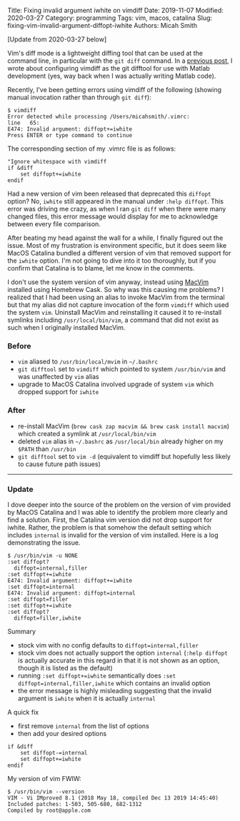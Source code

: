 Title: Fixing invalid argument iwhite on vimdiff
Date: 2019-11-07
Modified: 2020-03-27
Category: programming
Tags: vim, macos, catalina
Slug: fixing-vim-invalid-argument-diffopt-iwhite
Authors: Micah Smith

[Update from 2020-03-27 below]

Vim's diff mode is a lightweight diffing tool that can be used at the command line, in particular with the `git diff` command. In a [previous post]({filename}/blog/vim-diff-with-plus.md), I wrote about configuring vimdiff as the git difftool for use with Matlab development (yes, way back when I was actually writing Matlab code).

Recently, I've been getting errors using vimdiff of the following (showing manual invocation rather than through `git diff`):

```
$ vimdiff
Error detected while processing /Users/micahsmith/.vimrc:
line   65:
E474: Invalid argument: diffopt+=iwhite
Press ENTER or type command to continue
```

The corresponding section of my .vimrc file is as follows:

```vim
"Ignore whitespace with vimdiff
if &diff
    set diffopt+=iwhite
endif
```

Had a new version of vim been released that deprecated this `diffopt` option? No, `iwhite` still appeared in the manual under `:help diffopt`. This error was driving me crazy, as when I ran `git diff` when there were many changed files, this error message would display for me to acknowledge between every file comparison.

After beating my head against the wall for a while, I finally figured out the issue. Most of my frustration is environment specific, but it does seem like MacOS Catalina bundled a different version of vim that removed support for the `iwhite` option. I'm not going to dive into it too thoroughly, but if you confirm that Catalina is to blame, let me know in the comments.

I don't use the system version of vim anyway, instead using [MacVim](https://macvim-dev.github.io/macvim/) installed using Homebrew Cask. So why was this causing me problems? I realized that I had been using an alias to invoke MacVim from the terminal but that my alias did not capture invocation of the form `vimdiff` which used the system `vim`. Uninstall MacVim and reinstalling it caused it to re-install symlinks including `/usr/local/bin/vim`, a command that did not exist as such when I originally installed MacVim.

### Before

- `vim` aliased to `/usr/bin/local/mvim` in `~/.bashrc`
- `git difftool` set to `vimdiff` which pointed to system `/usr/bin/vim` and was unaffected by `vim` alias
- upgrade to MacOS Catalina involved upgrade of system `vim` which dropped support for `iwhite`

### After

- re-install MacVim (`brew cask zap macvim && brew cask install macvim`) which created a symlink at `/usr/local/bin/vim`
- deleted `vim` alias in `~/.bashrc` as `/usr/local/bin` already higher on my `$PATH` than `/usr/bin`
- `git difftool` set to `vim -d` (equivalent to vimdiff but hopefully less likely to cause future path issues)

---

### Update

I dove deeper into the source of the problem on the version of vim provided by MacOS
Catalina and I was able to identify the problem more clearly and find a solution. First, the
Catalina vim version did not drop support for iwhite. Rather, the problem is that somehow 
the default setting which includes `internal` is invalid for the version of vim installed.
Here is a log demonstrating the issue.

```
$ /usr/bin/vim -u NONE
:set diffopt?
  diffopt=internal,filler
:set diffopt+=iwhite
E474: Invalid argument: diffopt+=iwhite
:set diffopt=internal
E474: Invalid argument: diffopt=internal
:set diffopt=filler
:set diffopt+=iwhite
:set diffopt?
  diffopt=filler,iwhite
```

Summary

- stock vim with no config defaults to `diffopt=internal,filler`
- stock vim does not actually support the option `internal` (`:help diffopt` is actually
    accurate in this regard in that it is not shown as an option, though it is listed as the
    default)
- running `:set diffopt+=iwhite` semantically does `:set diffopt=internal,filler,iwhite`
    which contains an invalid option
- the error message is highly misleading suggesting that the invalid argument is `iwhite`
    when it is actually `internal`

A quick fix

- first remove `internal` from the list of options
- then add your desired options

```vim
if &diff
    set diffopt-=internal
    set diffopt+=iwhite
endif
```

My version of vim FWIW:
```
$ /usr/bin/vim --version
VIM - Vi IMproved 8.1 (2018 May 18, compiled Dec 13 2019 14:45:40)
Included patches: 1-503, 505-680, 682-1312
Compiled by root@apple.com
```
